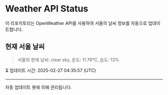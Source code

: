
# Weather API Status

이 리포지토리는 OpenWeather API를 사용하여 서울의 날씨 정보를 자동으로 업데이트합니다.

## 현재 서울 날씨
> 서울의 현재 날씨: clear sky, 온도: 11.76°C, 습도: 13%

⏳ 업데이트 시간: 2025-02-27 04:35:57 (UTC)

---
자동 업데이트 봇에 의해 관리됩니다.
